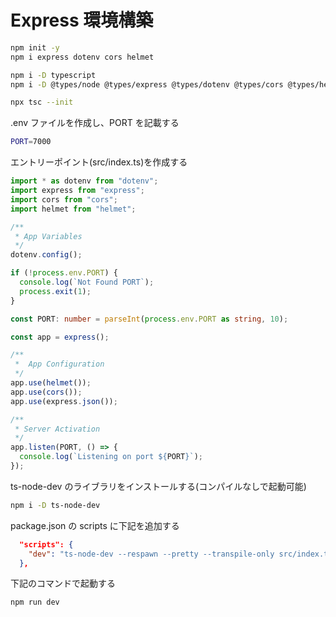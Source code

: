 # Express 環境構築

```sh
npm init -y
npm i express dotenv cors helmet

npm i -D typescript
npm i -D @types/node @types/express @types/dotenv @types/cors @types/helmet

npx tsc --init
```

.env ファイルを作成し、PORT を記載する

```sh
PORT=7000
```

エントリーポイント(src/index.ts)を作成する

```ts
import * as dotenv from "dotenv";
import express from "express";
import cors from "cors";
import helmet from "helmet";

/**
 * App Variables
 */
dotenv.config();

if (!process.env.PORT) {
  console.log(`Not Found PORT`);
  process.exit(1);
}

const PORT: number = parseInt(process.env.PORT as string, 10);

const app = express();

/**
 *  App Configuration
 */
app.use(helmet());
app.use(cors());
app.use(express.json());

/**
 * Server Activation
 */
app.listen(PORT, () => {
  console.log(`Listening on port ${PORT}`);
});
```

ts-node-dev のライブラリをインストールする(コンパイルなしで起動可能)

```sh
npm i -D ts-node-dev
```

package.json の scripts に下記を追加する

```json
  "scripts": {
    "dev": "ts-node-dev --respawn --pretty --transpile-only src/index.ts"
  },
```

下記のコマンドで起動する

```sh
npm run dev
```
